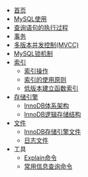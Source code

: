 - [首页](数据库/README.md)
- [MySQL使用](数据库/MySQL使用.md)
- [查询语句的执行过程](数据库/查询语句的执行过程.md)
- [事务](数据库/事务.md)
- [多版本并发控制(MVCC)](数据库/多版本并发控制(MVCC).md)
- [MySQL锁机制](数据库/MySQL锁机制.md)
- [索引](数据库/索引/README.md)
  - [索引操作](数据库/索引/索引操作.md)
  - [索引的使用原则](数据库/索引/索引的优化原则.md)
  - [低版本建立函数索引](数据库/索引/低版本建立函数索引.md)
- [存储引擎](数据库/存储引擎.md)
  - [InnoDB体系架构](数据库/InnoDB体系架构.md)
  - [InnoDB逻辑存储结构](数据库/InnoDB逻辑存储结构.md)
- [文件](数据库/文件/README.md)
  - [InnoDB存储引擎文件](数据库/文件/InnoDB存储引擎文件.md)
  - [日志文件](数据库/文件/日志文件.md) 
- 工具
  - [Explain命令](数据库/Explain命令.md)
  - [常用信息查询命令](数据库/常用信息查询命令.md)

